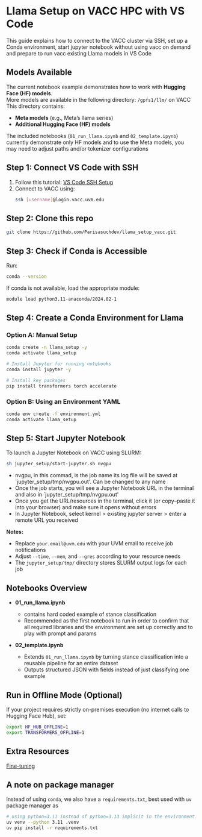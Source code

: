# Llama Setup on VACC HPC with VS Code

This guide explains how to connect to the VACC cluster via SSH, set up a Conda environment, start jupyter notebook without using vacc on demand and prepare to run vacc existing Llama models in VS Code

## Models Available
The current notebook example demonstrates how to work with **Hugging Face (HF) models**.  
More models are available in the following directory: `/gpfs1/llm/` on VACC
This directory contains:
- **Meta models** (e.g., Meta’s llama series)
- **Additional Hugging Face (HF) models**

The included notebooks (`01_run_llama.ipynb` and `02_template.ipynb`) currently demonstrate only HF models and to use the Meta models, you may need to adjust paths and/or tokenizer configurations

## Step 1: Connect VS Code with SSH

1. Follow this tutorial: [VS Code SSH Setup](https://www.youtube.com/watch?v=HZxuuWlJ7_s&t=210s)
2. Connect to VACC using:
   ```bash
   ssh [username]@login.vacc.uvm.edu
   ```

## Step 2: Clone this repo
```bash
git clone https://github.com/Parisasuchdev/llama_setup_vacc.git
```

## Step 3: Check if Conda is Accessible
Run:
```bash 
conda --version
```
If conda is not available, load the appropriate module:

```bash
module load python3.11-anaconda/2024.02-1
```

## Step 4: Create a Conda Environment for Llama
### Option A: Manual Setup
```bash
conda create -n llama_setup -y
conda activate llama_setup

# Install Jupyter for running notebooks
conda install jupyter -y

# Install key packages
pip install transformers torch accelerate
```
### Option B: Using an Environment YAML
```bash 
conda env create -f environment.yml
conda activate llama_setup
```

## Step 5: Start Jupyter Notebook
To launch a Jupyter Notebook on VACC using SLURM:
```bash
sh jupyter_setup/start-jupyter.sh nvgpu
```
- nvgpu, in this commad, is the job name its log file will be saved at `jupyter_setup/tmp/nvgpu.out'. Can be changed to any name
- Once the job starts, you will see a Jupyter Notebook URL in the terminal and also in `jupyter_setup/tmp/nvgpu.out'
- Once you get the URL/resources in the terminal, click it (or copy–paste it into your browser) and make sure it opens without errors
- In Jupyter Notebook, select kernel > existing jupyter server > enter a remote URL you received

**Notes:**  
- Replace `your.email@uvm.edu` with your UVM email to receive job notifications  
- Adjust `--time`, `--mem`, and `--gres` according to your resource needs
- The `jupyter_setup/tmp/` directory stores SLURM output logs for each job

## Notebooks Overview

- **01_run_llama.ipynb** 
   - contains hard coded example of stance classification
   - Recommended as the first notebook to run in order to confirm that all required libraries and the environment are set up correctly and to play with prompt and params  

- **02_template.ipynb**  
  - Extends `01_run_llama.ipynb` by turning stance classification into a reusable pipeline for an entire dataset  
  - Outputs structured JSON with fields instead of just classifying one example

## Run in Offline Mode (Optional)
If your project requires strictly on-premises execution (no internet calls to Hugging Face Hub), set:
```bash
export HF_HUB_OFFLINE=1
export TRANSFORMERS_OFFLINE=1
```

## Extra Resources
[Fine-tuning](https://huggingface.co/blog/ImranzamanML/fine-tuning-1b-llama-32-a-comprehensive-article)


## A note on package manager

Instead of using `conda`, we also have a `requirements.txt`, best used with `uv` package manager as
```bash
# using python=3.11 instead of python=3.13 implicit in the environment.yml
uv venv --python 3.11 .venv
uv pip install -r requirements.txt
```






